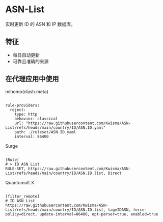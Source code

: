 
# ASN-List

实时更新 ID 的 ASN 和 IP 数据库。

## 特征

- 每日自动更新
- 可靠且准确的来源

## 在代理应用中使用

mihomo(clash.meta)

<pre><code class="language-javascript">
rule-providers:
  reject:
    type: http
    behavior: classical
    url: "https://raw.githubusercontent.com/Kwisma/ASN-List/refs/heads/main/country/ID/ASN.ID.yaml"
    path: ./ruleset/ASN.ID.yaml
    interval: 86400
</code></pre>

Surge

<pre><code class="language-javascript">
[Rule]
# > ID ASN List
RULE-SET, https://raw.githubusercontent.com/Kwisma/ASN-List/refs/heads/main/country/ID/ASN.ID.list, Direct
</code></pre>

Quantumult X

<pre><code class="language-javascript">
[filter_remote]
# ID ASN List
https://raw.githubusercontent.com/Kwisma/ASN-List/refs/heads/main/country/ID/ASN.ID.list, tag=IDASN, force-policy=direct, update-interval=86400, opt-parser=true, enabled=true
</code></pre>

